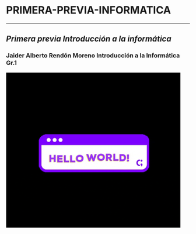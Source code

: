# PRIMERA-PREVIA-INFORMATICA
_ _ _
## ***Primera previa Introducción a la informática***
### Jaider Alberto Rendón Moreno Introducción a la Informática Gr.1
![PRIMERA-PREVIA-INFORMATICA](https://github.com/VOIDX66/PRIMERA-PREVIA-INFORMATICA/blob/main/giphy2.gif)
